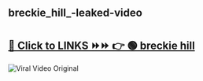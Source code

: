 
 ## breckie_hill_-leaked-video 

# <h2><a href="https://clipsfans.com/breckie_hill_&ref=git">🔗 Click to LINKS ⏩⏩ 👉 🟢 breckie hill  </a></h2>

<a href="https://clipsfans.com/breckie_hill_&ref=git" rel="nofollow" data-target="animated-image.originalLink"><img src="https://i.ibb.co.com/xMMVF88/686577567.gif" alt="Viral Video Original" style="max-width: 100%; display: inline-block;" data-target="animated-image.originalImage"></a>
